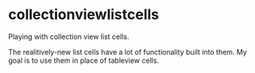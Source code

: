 # collectionviewlistcells
Playing with collection view list cells.

The realitively-new list cells have a lot of functionality built into them.  My goal is to use them in place of tableview cells.
